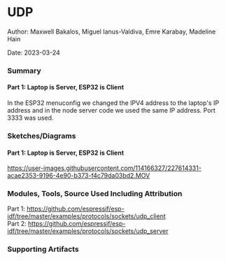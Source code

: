 #  UDP

Author: Maxwell Bakalos, Miguel Ianus-Valdiva, Emre Karabay, Madeline Hain

Date: 2023-03-24


### Summary
#### Part 1: Laptop is Server, ESP32 is Client <br>
In the ESP32 menuconfig we changed the IPV4 address to the laptop's IP address and in the node server code we used the same IP address. Port 3333 was used.


### Sketches/Diagrams
#### Part 1: Laptop is Server, ESP32 is Client
https://user-images.githubusercontent.com/114166327/227614331-acae2353-9196-4e90-b373-f4c79da03bd2.MOV





### Modules, Tools, Source Used Including Attribution
Part 1: https://github.com/espressif/esp-idf/tree/master/examples/protocols/sockets/udp_client <br>
Part 2: https://github.com/espressif/esp-idf/tree/master/examples/protocols/sockets/udp_server

### Supporting Artifacts

